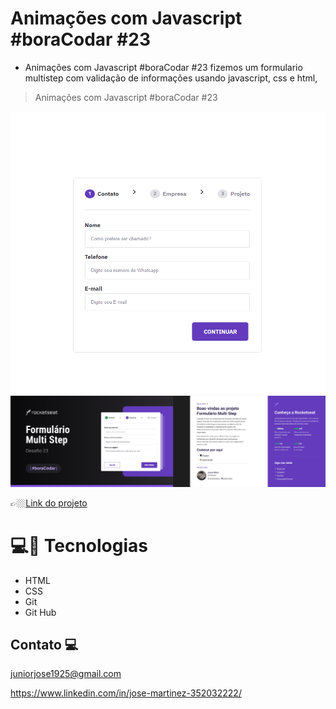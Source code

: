 # Animações com Javascript #boraCodar #23

- Animações com Javascript #boraCodar #23 fizemos um formulario multistep com validação de informações usando javascript, css e html, 

> Animações com Javascript #boraCodar #23

![preview](./.github/cover.png)
![preview](./.github/cover2.png)

👉🏼[Link do projeto](https://bora-codar-23-multi-step.vercel.app/)


#  💻🔧 Tecnologias

- HTML
- CSS
- Git
- Git Hub


## Contato 💻

juniorjose1925@gmail.com


https://www.linkedin.com/in/jose-martinez-352032222/
